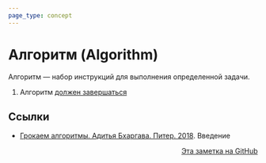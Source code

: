```yaml
---
page_type: concept
---
```


# Алгоритм (Algorithm)

Алгоритм — набор инструкций для выполнения определенной задачи.

1. Алгоритм [должен завершаться](20221027222948.md)

## Ссылки

- [Грокаем алгоритмы. Адитья Бхаргава. Питер. 2018](BhargavaGrokaemAlgoritmy2018.md). Введение



<p v-pre style="text-align: right">
  <a href="https://github.com/Kverde/algorithms/blob/main/source/20221030004439.md">
  Эта заметка на GitHub
  </a>
</p>
